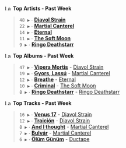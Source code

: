 <!--START_LASTFM_ARTISTS:{"period": "7day", "rows": 5}-->
<a href="https://last.fm" target="_blank"><img src="https://user-images.githubusercontent.com/17434202/215290617-e793598d-d7c9-428f-9975-156db1ba89cc.svg" alt="Last.fm Logo" width="18" height="13"/></a> **Top Artists - Past Week**

> `48 ▶️` ∙ **[Diavol Strain](https://www.last.fm/music/Diavol+Strain)**<br/>
> `22 ▶️` ∙ **[Martial Canterel](https://www.last.fm/music/Martial+Canterel)**<br/>
> `14 ▶️` ∙ **[Eternal](https://www.last.fm/music/Eternal)**<br/>
> `11 ▶️` ∙ **[The Soft Moon](https://www.last.fm/music/The+Soft+Moon)**<br/>
> `9 ▶️` ∙ **[Ringo Deathstarr](https://www.last.fm/music/Ringo+Deathstarr)**<br/>
<!--END_LASTFM_ARTISTS-->

<!--START_LASTFM_ALBUMS:{"period": "7day", "rows": 5}-->
<a href="https://last.fm" target="_blank"><img src="https://user-images.githubusercontent.com/17434202/215290617-e793598d-d7c9-428f-9975-156db1ba89cc.svg" alt="Last.fm Logo" width="18" height="13"/></a> **Top Albums - Past Week**

> `47 ▶️` ∙ **[Vipera Mortis](https://www.last.fm/music/Diavol+Strain/Vipera+Mortis)** - [Diavol Strain](https://www.last.fm/music/Diavol+Strain)<br/>
> `19 ▶️` ∙ **[Gyors, Lassú](https://www.last.fm/music/Martial+Canterel/Gyors,+Lass%C3%BA)** - [Martial Canterel](https://www.last.fm/music/Martial+Canterel)<br/>
> `12 ▶️` ∙ **[Breathe](https://www.last.fm/music/Eternal/Breathe)** - [Eternal](https://www.last.fm/music/Eternal)<br/>
> `10 ▶️` ∙ **[Criminal](https://www.last.fm/music/The+Soft+Moon/Criminal)** - [The Soft Moon](https://www.last.fm/music/The+Soft+Moon)<br/>
> `8 ▶️` ∙ **[Ringo Deathstarr](https://www.last.fm/music/Ringo+Deathstarr/Ringo+Deathstarr)** - [Ringo Deathstarr](https://www.last.fm/music/Ringo+Deathstarr)<br/>
<!--END_LASTFM_ALBUMS-->

<!--START_LASTFM_TRACKS:{"period": "7day", "rows": 5}-->
<a href="https://last.fm" target="_blank"><img src="https://user-images.githubusercontent.com/17434202/215290617-e793598d-d7c9-428f-9975-156db1ba89cc.svg" alt="Last.fm Logo" width="18" height="13"/></a> **Top Tracks - Past Week**

> `16 ▶️` ∙ **[Venus 17](https://www.last.fm/music/Diavol+Strain/_/Venus+17)** - [Diavol Strain](https://www.last.fm/music/Diavol+Strain)<br/>
> `12 ▶️` ∙ **[Traición](https://www.last.fm/music/Diavol+Strain/_/Traici%C3%B3n)** - [Diavol Strain](https://www.last.fm/music/Diavol+Strain)<br/>
> `8 ▶️` ∙ **[And I thought](https://www.last.fm/music/Martial+Canterel/_/And+I+thought)** - [Martial Canterel](https://www.last.fm/music/Martial+Canterel)<br/>
> `7 ▶️` ∙ **[Bulvár](https://www.last.fm/music/Martial+Canterel/_/Bulv%C3%A1r)** - [Martial Canterel](https://www.last.fm/music/Martial+Canterel)<br/>
> `6 ▶️` ∙ **[Ölüm Günüm](https://www.last.fm/music/Ductape/_/%C3%96l%C3%BCm+G%C3%BCn%C3%BCm)** - [Ductape](https://www.last.fm/music/Ductape)<br/>
<!--END_LASTFM_TRACKS-->